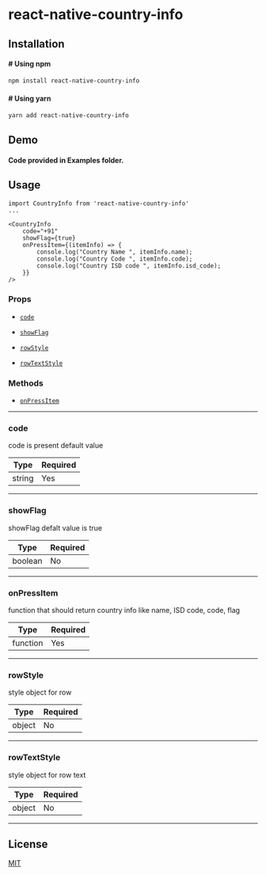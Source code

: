 # react-native-country-info



## Installation

#### # Using npm

```bash
npm install react-native-country-info
```

#### # Using yarn

```bash
yarn add react-native-country-info
```

## Demo

#### Code provided in Examples folder.

<!-- [![Screenshot1.gif](https://i.postimg.cc/jjpKJqR8/Screenshot1.gif)](https://postimg.cc/sB4bkrQS)
[![Screenshot2.gif](https://i.postimg.cc/L50xn5p5/Screenshot2.gif)](https://postimg.cc/XBdfPVX6) -->

## Usage

```
import CountryInfo from 'react-native-country-info'
...

<CountryInfo 
    code="+91" 
    showFlag={true} 
    onPressItem={(itemInfo) => {
        console.log("Country Name ", itemInfo.name);
        console.log("Country Code ", itemInfo.code);
        console.log("Country ISD code ", itemInfo.isd_code);
    }}
/>
```

### Props

- [`code`](#code)

- [`showFlag`](#showFlag)

- [`rowStyle`](#rowStyle)

- [`rowTextStyle`](#rowTextStyle)





### Methods

- [`onPressItem`](#onPressItem)

---

### code

code is present default value

| Type  | Required |
| ----- | -------- |
| string  | Yes      |

---

### showFlag

showFlag defalt value is true

| Type     | Required |
| -------- | -------- |
| boolean  | No      |

---

### onPressItem

function that should return country info like name, ISD code, code, flag

| Type     | Required |
| -------- | -------- |
| function | Yes       |

---

### rowStyle

style object for row

| Type   | Required |
| ------ | -------- |
| object | No      |

---

### rowTextStyle

style object for row text

| Type   | Required |
| ------ | -------- |
| object | No       |

---

## License

[MIT](https://choosealicense.com/licenses/mit/)

